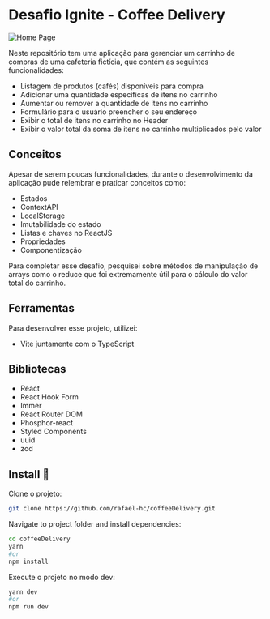# Desafio Ignite - Coffee Delivery


  ![Home Page](https://dsm01pap007files.storage.live.com/y4mJ-YJXrWjf3ObwbscqYIGecNfoVplXNMj8VPDGfmNvaLFzhH0Th7_EYvcy_KlU6QTPC8yCSrBioRx3G8JPc6YspdPhZ5oSLwTEHDHOnlZRpRTyEMNsCzxJmwpZZIuuBQ7qtxGSm2te0Dgc-_bcOBJmxzp6X99QtHuVzGoaqH_xKOGCDJB6Sp4FlixQCd8a3Sp?width=689&height=1024&cropmode=none)





Neste repositório tem uma aplicação para gerenciar um carrinho de compras de uma cafeteria fictícia, que contém as seguintes funcionalidades:

- Listagem de produtos (cafés) disponíveis para compra
- Adicionar uma quantidade específicas de itens no carrinho
- Aumentar ou remover a quantidade de itens no carrinho
- Formulário para o usuário preencher o seu endereço
- Exibir o total de itens no carrinho no Header
- Exibir o valor total da soma de itens no carrinho multiplicados pelo valor

## Conceitos

Apesar de serem poucas funcionalidades, durante o desenvolvimento da aplicação pude relembrar e praticar conceitos como:

- Estados
- ContextAPI
- LocalStorage
- Imutabilidade do estado
- Listas e chaves no ReactJS
- Propriedades
- Componentização


Para completar esse desafio, pesquisei sobre métodos de manipulação de arrays como o reduce que foi extremamente útil para o cálculo do valor total do carrinho.  

## Ferramentas

Para desenvolver esse projeto, utilizei:

- Vite juntamente com o TypeScript

## Bibliotecas

- React
- React Hook Form
- Immer
- React Router DOM
- Phosphor-react
- Styled Components
- uuid
- zod

## Install 🚀

Clone o projeto:

```sh
git clone https://github.com/rafael-hc/coffeeDelivery.git
```

Navigate to project folder and install dependencies:

```sh
cd coffeeDelivery
yarn
#or
npm install
```

Execute o projeto no modo dev:

```sh
yarn dev
#or
npm run dev
```